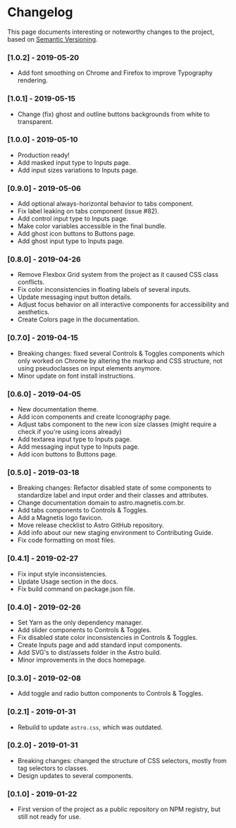 # Changelog

This page documents interesting or noteworthy changes to the project, based on [Semantic Versioning](http://semver.org/).

### [1.0.2] - 2019-05-20
- Add font smoothing on Chrome and Firefox to improve Typography rendering.

### [1.0.1] - 2019-05-15
- Change (fix) ghost and outline buttons backgrounds from white to transparent.

### [1.0.0] - 2019-05-10
- Production ready!
- Add masked input type to Inputs page.
- Add input sizes variations to Inputs page.

### [0.9.0] - 2019-05-06
- Add optional always-horizontal behavior to tabs component.
- Fix label leaking on tabs component (issue #82).
- Add control input type to Inputs page.
- Make color variables accessible in the final bundle.
- Add ghost icon buttons to Buttons page.
- Add ghost input type to Inputs page.

### [0.8.0] - 2019-04-26
- Remove Flexbox Grid system from the project as it caused CSS class conflicts.
- Fix color inconsistencies in floating labels of several inputs.
- Update messaging input button details.
- Adjust focus behavior on all interactive components for accessibility and aesthetics.
- Create Colors page in the documentation.

### [0.7.0] - 2019-04-15
- Breaking changes: fixed several Controls & Toggles components which only worked on Chrome by altering the markup and CSS structure, not using pseudoclasses on input elements anymore.
- Minor update on font install instructions.

### [0.6.0] - 2019-04-05
- New documentation theme.
- Add icon components and create Iconography page.
- Adjust tabs component to the new icon size classes (might require a check if you're using icons already)
- Add textarea input type to Inputs page.
- Add messaging input type to Inputs page.
- Add icon buttons to Buttons page.

### [0.5.0] - 2019-03-18
- Breaking changes: Refactor disabled state of some components to standardize label and input order and their classes and attributes.
- Change documentation domain to astro.magnetis.com.br.
- Add tabs components to Controls & Toggles.
- Add a Magnetis logo favicon.
- Move release checklist to Astro GitHub repository.
- Add info about our new staging environment to Contributing Guide.
- Fix code formatting on most files.

### [0.4.1] - 2019-02-27
- Fix input style inconsistencies.
- Update Usage section in the docs.
- Fix build command on package.json file.

### [0.4.0] - 2019-02-26
- Set Yarn as the only dependency manager.
- Add slider components to Controls & Toggles.
- Fix disabled state color inconsistencies in Controls & Toggles.
- Create Inputs page and add standard input components.
- Add SVG's to dist/assets folder in the Astro build.
- Minor improvements in the docs homepage.

### [0.3.0] - 2019-02-08
- Add toggle and radio button components to Controls & Toggles.

### [0.2.1] - 2019-01-31
- Rebuild to update `astro.css`, which was outdated.

### [0.2.0] - 2019-01-31
- Breaking changes: changed the structure of CSS selectors, mostly from tag selectors to classes.
- Design updates to several components.

### [0.1.0] - 2019-01-22
- First version of the project as a public repository on NPM registry, but still not ready for use.
